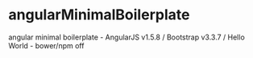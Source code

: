 # angularMinimalBoilerplate
angular minimal boilerplate - AngularJS v1.5.8 / Bootstrap v3.3.7 / Hello World - bower/npm off
